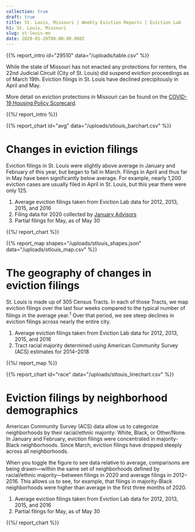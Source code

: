 ```yaml
---
collection: true
draft: true
title: St. Louis, Missouri | Weekly Eviction Reports | Eviction Lab
h1: St. Louis, Missouri
slug: st-louis-mo
date: 2020-05-20T00:00:00.000Z
---
```


{{% report_intro id="29510" data="/uploads/table.csv" %}}





While the state of Missouri has not enacted any protections for renters, the 22nd Judicial Circuit (City of St. Louis) did suspend eviction proceedings as of March 19th. Eviction filings in St. Louis have declined precipitously in April and May. 

More detail on eviction protections in Missouri can be found on the [COVID-19 Housing Policy Scorecard](https://evictionlab.org/covid-policy-scorecard/mo/).





{{%/ report_intro %}}



{{% report_chart id="avg" data="/uploads/stlouis_barchart.csv" %}}

# Changes in eviction filings

Eviction filings in St. Louis were slightly above average in January and February of this year, but began to fall in March. Filings in April and thus far in May have been significantly below average. For example, nearly 1,200 eviction cases are usually filed in April in St. Louis, but this year there were only 125.

1. Average eviction filings taken from Eviction Lab data for 2012, 2013, 2015, and 2016
2. Filing data for 2020 collected by [January Advisors](https://www.januaryadvisors.com/)
3. Partial filings for May, as of May 30

{{%/ report_chart %}}



{{% report_map shapes="/uploads/stlouis_shapes.json" data="/uploads/stlouis_map.csv" %}}







# The geography of changes in eviction filings

St. Louis is made up of 305 Census Tracts. In each of those Tracts, we map eviction filings over the last four weeks compared to the typical number of filings in the average year.<sup>1</sup> Over that period, we see steep declines in eviction filings across nearly the entire city.

1. Average eviction filings taken from Eviction Lab data for 2012, 2013, 2015, and 2016
2. Tract racial majority determined using American Community Survey (ACS) estimates for 2014–2018







{{%/ report_map %}}



{{% report_chart id="race" data="/uploads/stlouis_linechart.csv" %}}

# Eviction filings by neighborhood demographics

American Community Survey (ACS) data allow us to categorize neighborhoods by their racial/ethnic majority: White, Black, or Other/None. In January and February, eviction filings were concentrated in majority-Black neighborhoods. Since March, eviction filings have dropped steeply across all neighborhoods.

When you toggle the figure to see data relative to average, comparisons are being drawn—within the same set of neighborhoods defined by racial/ethnic majority—between filings in 2020 and average filings in 2012–2016. This allows us to see, for example, that filings in majority-Black neighborhoods were higher than average in the first three months of 2020.

1. Average eviction filings taken from Eviction Lab data for 2012, 2013, 2015, and 2016
2. Partial filings for May, as of May 30

{{%/ report_chart %}}